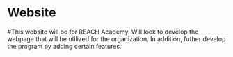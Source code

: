 # Website

#This website will be for REACH Academy.  Will look to develop the webpage that will be utilized for the organization.  In addition, futher develop the program by adding certain features.
